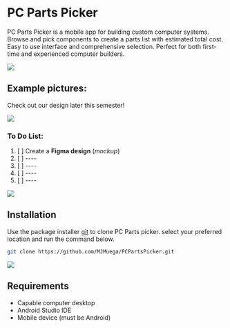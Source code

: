 # PC Parts Picker

PC Parts Picker is a mobile app for building custom computer systems. Browse and pick components to create a parts list with estimated total cost. Easy to use interface and comprehensive selection. Perfect for both first-time and experienced computer builders.

![](https://camo.githubusercontent.com/76109812f3127b0f86940373897b04ac8943cb3c0f057f90046444480f61bafd/68747470733a2f2f692e696d6775722e636f6d2f77617856496d762e706e67)

## Example pictures:
Check out our design later this semester!

![](https://camo.githubusercontent.com/76109812f3127b0f86940373897b04ac8943cb3c0f057f90046444480f61bafd/68747470733a2f2f692e696d6775722e636f6d2f77617856496d762e706e67)

### To Do List:
1. [ ] Create a **Figma design** (*mockup*)
2. [ ] ----
3. [ ] ----
4. [ ] ----
5. [ ] ----

![](https://camo.githubusercontent.com/76109812f3127b0f86940373897b04ac8943cb3c0f057f90046444480f61bafd/68747470733a2f2f692e696d6775722e636f6d2f77617856496d762e706e67)

## Installation
Use the package installer [git](https://git-scm.com/downloads) to clone PC Parts picker.
select your preferred location and run the command below.
```bash
git clone https://github.com/MJMuega/PCPartsPicker.git
```
![](https://camo.githubusercontent.com/76109812f3127b0f86940373897b04ac8943cb3c0f057f90046444480f61bafd/68747470733a2f2f692e696d6775722e636f6d2f77617856496d762e706e67)

## Requirements
  - Capable computer desktop
  - Android Studio IDE
  - Mobile device (must be Android)

